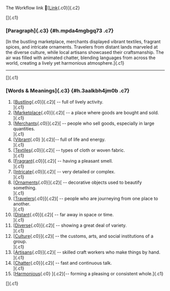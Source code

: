 The Workflow link
👏[[Link](https://www.google.com/url?q=http://www.google.com&sa=D&source=editors&ust=1757946594235637&usg=AOvVaw0bszqPS1WLwnSZfdHSSf2u){.c0}]{.c2}

[]{.c1}

### [Paragraph]{.c3} {#h.mpda4mgbgq73 .c7}

[In the bustling marketplace, merchants displayed vibrant textiles,
fragrant spices, and intricate ornaments. Travelers from distant lands
marveled at the diverse culture, while local artisans showcased their
craftsmanship. The air was filled with animated chatter, blending
languages from across the world, creating a lively yet harmonious
atmosphere.]{.c1}

------------------------------------------------------------------------

[]{.c1}

### [Words & Meanings]{.c3} {#h.3aalkbh4jm0b .c7}

1.  [[Bustling](https://www.google.com/url?q=http://www.google.com&sa=D&source=editors&ust=1757946594237068&usg=AOvVaw17ln0Q3nOUTtDq1svpewja){.c0}]{.c2}[ --
    full of lively activity.\
    ]{.c1}
2.  [[Marketplace](https://www.google.com/url?q=http://www.google.com&sa=D&source=editors&ust=1757946594237930&usg=AOvVaw0UCpszGZ5QFvxDPRKdoate){.c0}]{.c2}[ --
    a place where goods are bought and sold.\
    ]{.c1}
3.  [[Merchants](https://www.google.com/url?q=http://www.google.com&sa=D&source=editors&ust=1757946594238232&usg=AOvVaw3tnVWUYSzaxxl6XrzFPpY8){.c0}]{.c2}[ --
    people who sell goods, especially in large quantities.\
    ]{.c1}
4.  [[Vibrant](https://www.google.com/url?q=http://www.google.com&sa=D&source=editors&ust=1757946594238561&usg=AOvVaw3LYkiLUjBi3sQlfCThDMau){.c0}
    ]{.c2}[-- full of life and energy.\
    ]{.c1}
5.  [[Textiles](https://www.google.com/url?q=http://www.google.com&sa=D&source=editors&ust=1757946594238814&usg=AOvVaw0bCdAMnYgyfhz5VHVpqKfP){.c0}]{.c2}[ --
    types of cloth or woven fabric.\
    ]{.c1}
6.  [[Fragrant](https://www.google.com/url?q=http://www.google.com&sa=D&source=editors&ust=1757946594239077&usg=AOvVaw0fIQpdo689ZhZdNspzvEAx){.c0}]{.c2}[ --
    having a pleasant smell.\
    ]{.c1}
7.  [[Intricate](https://www.google.com/url?q=http://www.google.com&sa=D&source=editors&ust=1757946594239318&usg=AOvVaw14zrmP2GQM4HRj9tXcaSFN){.c0}]{.c2}[ --
    very detailed or complex.\
    ]{.c1}
8.  [[Ornaments](https://www.google.com/url?q=http://www.google.com&sa=D&source=editors&ust=1757946594239591&usg=AOvVaw09xOh-n2R2ICrfH5qFf9mJ){.c0}]{.c2}[ --
    decorative objects used to beautify something.\
    ]{.c1}
9.  [[Travelers](https://www.google.com/url?q=http://www.google.com&sa=D&source=editors&ust=1757946594239887&usg=AOvVaw1mQuqDyn9xGACgp63Qcw6j){.c0}]{.c2}[ --
    people who are journeying from one place to another.\
    ]{.c1}
10. [[Distant](https://www.google.com/url?q=http://www.google.com&sa=D&source=editors&ust=1757946594240184&usg=AOvVaw36nOkhFV_J9DIHUl3Rvmi5){.c0}]{.c2}[ --
    far away in space or time.\
    ]{.c1}
11. [[Diverse](https://www.google.com/url?q=http://www.google.com&sa=D&source=editors&ust=1757946594240428&usg=AOvVaw3d8l5k528_Gy4Et_J373gF){.c0}]{.c2}[ --
    showing a great deal of variety.\
    ]{.c1}
12. [[Culture](https://www.google.com/url?q=http://www.google.com&sa=D&source=editors&ust=1757946594240772&usg=AOvVaw35VQg45cj-XF_YV9_hIr-Y){.c0}]{.c2}[ --
    the customs, arts, and social institutions of a group.\
    ]{.c1}
13. [[Artisans](https://www.google.com/url?q=http://www.google.com&sa=D&source=editors&ust=1757946594241087&usg=AOvVaw0-ciJty_fYhH-ZtpIuBi0_){.c0}]{.c2}[ --
    skilled craft workers who make things by hand.\
    ]{.c1}
14. [[Chatter](https://www.google.com/url?q=http://www.google.com&sa=D&source=editors&ust=1757946594241384&usg=AOvVaw2rDbrPMLwFT6ITAdnliqFi){.c0}]{.c2}[ --
    fast and continuous talk.\
    ]{.c1}
15. [[Harmonious](https://www.google.com/url?q=http://www.google.com&sa=D&source=editors&ust=1757946594241637&usg=AOvVaw3nzZ3XVrzY3aRNmhLl0A8Y){.c0}
    ]{.c2}[-- forming a pleasing or consistent whole.]{.c1}

[]{.c1}
